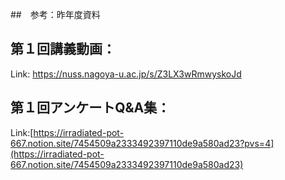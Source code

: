 ##　参考：昨年度資料　<br>
## 第１回講義動画：<br>
Link: https://nuss.nagoya-u.ac.jp/s/Z3LX3wRmwyskoJd


## 第１回アンケートQ&A集：<br>
Link:[https://irradiated-pot-667.notion.site/7454509a2333492397110de9a580ad23?pvs=4](https://irradiated-pot-667.notion.site/7454509a2333492397110de9a580ad23)
